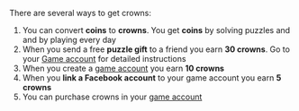 ﻿There are several ways to get crowns:

1. You can convert **coins** to **crowns**. You get **coins** by solving puzzles and and by playing every day
1. When you send a free **puzzle gift** to a friend you earn **30 crowns**. Go to your [Game account](https://frenzygames.net/custom/account) for detailed instructions
1. When you create a [game account](https://frenzygames.net/custom/account) you earn **10 crowns**
1. When you **link a Facebook account** to your game account you earn **5 crowns**
1. You can purchase crowns in your [game account](https://frenzygames.net/custom/account)
